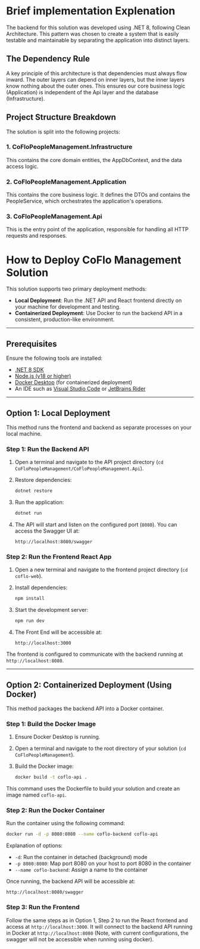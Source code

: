 # Brief implementation Explenation

The backend for this solution was developed using .NET 8, following Clean Architecture. This pattern was chosen to create a system that is easily testable and maintainable by separating the application into distinct layers.

## The Dependency Rule

A key principle of this architecture is that dependencies must always flow inward. The outer layers can depend on inner layers, but the inner layers know nothing about the outer ones. This ensures our core business logic (Application) is independent of the Api layer and the database (Infrastructure).

## Project Structure Breakdown

The solution is split into the following projects:

### 1. CoFloPeopleManagement.Infrastructure

This contains the core domain entities, the AppDbContext, and the data access logic.

### 2. CoFloPeopleManagement.Application

This contains the core business logic. It defines the DTOs and contains the PeopleService, which orchestrates the application's operations.

### 3. CoFloPeopleManagement.Api

This is the entry point of the application, responsible for handling all HTTP requests and responses.


# How to Deploy CoFlo Management Solution

This solution supports two primary deployment methods:

* **Local Deployment**: Run the .NET API and React frontend directly on your machine for development and testing.
* **Containerized Deployment**: Use Docker to run the backend API in a consistent, production-like environment.

---

## Prerequisites

Ensure the following tools are installed:

* [.NET 8 SDK](https://dotnet.microsoft.com/en-us/download/dotnet/8.0)
* [Node.js (v18 or higher)](https://nodejs.org/)
* [Docker Desktop](https://www.docker.com/products/docker-desktop) (for containerized deployment)
* An IDE such as [Visual Studio Code](https://code.visualstudio.com/) or [JetBrains Rider](https://www.jetbrains.com/rider/)

---

## Option 1: Local Deployment

This method runs the frontend and backend as separate processes on your local machine.

### Step 1: Run the Backend API

1. Open a terminal and navigate to the API project directory (`cd CoFloPeopleManagement/CoFloPeopleManagement.Api`).

2. Restore dependencies:

   ```bash
   dotnet restore
   ```

3. Run the application:

   ```bash
   dotnet run
   ```

4. The API will start and listen on the configured port (`8080`).
   You can access the Swagger UI at:

   ```
   http://localhost:8080/swagger
   ```

### Step 2: Run the Frontend React App

1. Open a new terminal and navigate to the frontend project directory (`cd coflo-web`).

2. Install dependencies:

   ```bash
   npm install
   ```

3. Start the development server:

   ```bash
   npm run dev
   ```

4. The Front End will be accessible at:

   ```
   http://localhost:3000
   ```

The frontend is configured to communicate with the backend running at `http://localhost:8080`.

---

## Option 2: Containerized Deployment (Using Docker)

This method packages the backend API into a Docker container.

### Step 1: Build the Docker Image

1. Ensure Docker Desktop is running.
2. Open a terminal and navigate to the root directory of your solution (`cd CoFloPeopleManagement`).
3. Build the Docker image:

   ```bash
   docker build -t coflo-api .
   ```

This command uses the Dockerfile to build your solution and create an image named `coflo-api`.

### Step 2: Run the Docker Container

Run the container using the following command:

```bash
docker run -d -p 8080:8080 --name coflo-backend coflo-api
```

Explanation of options:

* `-d`: Run the container in detached (background) mode
* `-p 8080:8080`: Map port 8080 on your host to port 8080 in the container
* `--name coflo-backend`: Assign a name to the container

Once running, the backend API will be accessible at:

```
http://localhost:8080/swagger
```

### Step 3: Run the Frontend

Follow the same steps as in Option 1, Step 2 to run the React frontend and access at `http://localhost:3000`. It will connect to the backend API running in Docker at `http://localhost:8080` (Note, with current configurations, the swagger will not be accessible when running using docker).
